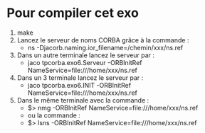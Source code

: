 # Pour compiler cet exo

1. make
2. Lancez le serveur de noms CORBA grâce à la commande :
	* ns -Djacorb.naming.ior_filename=/chemin/xxx/ns.ref
3. Dans un autre terminale lancez le serveur par :
	* jaco tpcorba.exo6.Serveur -ORBInitRef NameService=file:///home/xxx/ns.ref
4. Dans un 3 terminale lancez le serveur par :
	* jaco tpcorba.exo6.INIT -ORBInitRef NameService=file:///home/xxx/ns.ref
5. Dans le même terminale avec la commande :
	* $> nmg -ORBInitRef NameService=file:///home/xxx/ns.ref
	* ou la commande :
	* $> lsns -ORBInitRef NameService=file:///home/xxx/ns.ref 



